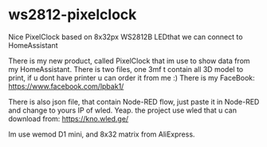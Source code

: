 # ws2812-pixelclock
Nice PixelClock based on 8x32px WS2812B LEDthat we can connect to HomeAssistant

There is my new product, called PixelClock that im use to show data from my HomeAssistant.
There is two files, one 3mf t contain all 3D model to print, if u dont have printer u can order it from me :)
There is my FaceBook: https://www.facebook.com/lpbak1/

There is also json file, that contain Node-RED flow, just paste it in Node-RED and change to yours IP of wled.
Yeap. the project use wled that u can download from: https://kno.wled.ge/

Im use wemod D1 mini, and 8x32 matrix from AliExpress.
